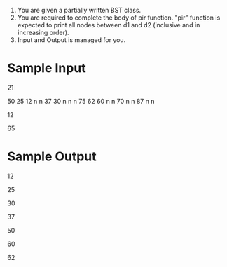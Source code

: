 1. You are given a partially written BST class.
2. You are required to complete the body of pir function. "pir" function is expected to print all nodes between d1 and d2 (inclusive and in increasing order).
3. Input and Output is managed for you. 



# Sample Input

21

50 25 12 n n 37 30 n n n 75 62 60 n n 70 n n 87 n n

12

65

# Sample Output

12

25

30

37

50

60

62